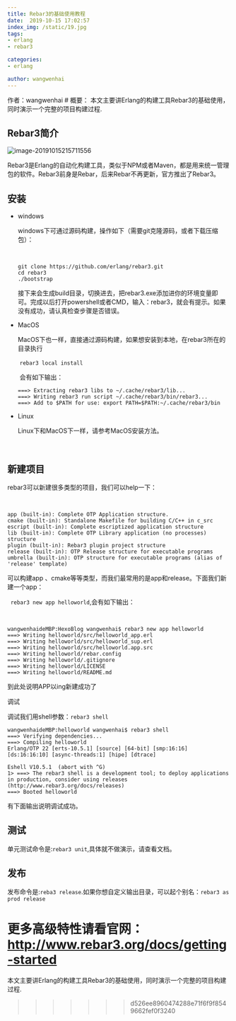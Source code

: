 ```yaml
---
title: Rebar3的基础使用教程
date:  2019-10-15 17:02:57
index_img: /static/19.jpg
tags: 
- erlang
- rebar3

categories: 
- erlang

author: wangwenhai
---
```


作者：wangwenhai # 概要： 本文主要讲Erlang的构建工具Rebar3的基础使用，同时演示一个完整的项目构建过程.
<!-- more -->

## Rebar3简介

![image-20191015215711556](/uploads/image-20191015215711556.png)

​        Rebar3是Erlang的自动化构建工具，类似于NPM或者Maven，都是用来统一管理包的软件。Rebar3前身是Rebar，后来Rebar不再更新，官方推出了Rebar3。

## 安装

- windows

  windows下可通过源码构建，操作如下（需要git克隆源码，或者下载压缩包）：

  ​    

  ```shell l
  git clone https://github.com/erlang/rebar3.git
  cd rebar3
  ./bootstrap
  ```

  接下来会生成build目录，切换进去，把rebar3.exe添加进你的环境变量即可。完成以后打开powershell或者CMD，输入：rebar3，就会有提示。如果没有成功，请认真检查步骤是否错误。

- MacOS

  MacOS下也一样，直接通过源码构建，如果想安装到本地，在rebar3所在的目录执行

  ​     ```rebar3 local install```

  ​    会有如下输出：

  ```
  ===> Extracting rebar3 libs to ~/.cache/rebar3/lib...
  ===> Writing rebar3 run script ~/.cache/rebar3/bin/rebar3...
  ===> Add to $PATH for use: export PATH=$PATH:~/.cache/rebar3/bin
  ```

- Linux

  Linux下和MacOS下一样，请参考MacOS安装方法。

  ​    

  

## 新建项目

rebar3可以新建很多类型的项目，我们可以help一下：

​    

```shell
app (built-in): Complete OTP Application structure.
cmake (built-in): Standalone Makefile for building C/C++ in c_src
escript (built-in): Complete escriptized application structure
lib (built-in): Complete OTP Library application (no processes) structure
plugin (built-in): Rebar3 plugin project structure
release (built-in): OTP Release structure for executable programs
umbrella (built-in): OTP structure for executable programs (alias of 'release' template)
```

可以构建app 、cmake等等类型，而我们最常用的是app和release。下面我们新建一个app：

   ` rebar3 new app helloworld`,会有如下输出：

​    

```shell
wangwenhaideMBP:HexoBlog wangwenhai$ rebar3 new app helloworld
===> Writing helloworld/src/helloworld_app.erl
===> Writing helloworld/src/helloworld_sup.erl
===> Writing helloworld/src/helloworld.app.src
===> Writing helloworld/rebar.config
===> Writing helloworld/.gitignore
===> Writing helloworld/LICENSE
===> Writing helloworld/README.md
```

到此处说明APP以ing新建成功了

调试

调试我们用shell参数：`rebar3 shell`

```shell
wangwenhaideMBP:helloworld wangwenhai$ rebar3 shell
===> Verifying dependencies...
===> Compiling helloworld
Erlang/OTP 22 [erts-10.5.1] [source] [64-bit] [smp:16:16] [ds:16:16:10] [async-threads:1] [hipe] [dtrace]

Eshell V10.5.1  (abort with ^G)
1> ===> The rebar3 shell is a development tool; to deploy applications in production, consider using releases (http://www.rebar3.org/docs/releases)
===> Booted helloworld
```

有下面输出说明调试成功。

## 测试

单元测试命令是:`rebar3 unit`,具体就不做演示，请查看文档。

## 发布

发布命令是:`reba3 release`.如果你想自定义输出目录，可以起个别名：`rebar3 as prod release`

更多高级特性请看官网：http://www.rebar3.org/docs/getting-started
=======
本文主要讲Erlang的构建工具Rebar3的基础使用，同时演示一个完整的项目构建过程.
<!-- more -->
>>>>>>> d526ee8960474288e71f6f9f8549662fef0f3240
